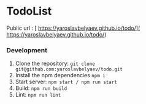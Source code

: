 # TodoList

Public url : [ https://yaroslavbelyaev.github.io/todo/]( https://yaroslavbelyaev.github.io/todo/)

### Development

1. Clone the repository: `git clone git@github.com:yaroslavbelyaev/todo.git`
2. Install the npm dependencies `npm i`
3. Start server: `npm start / npm run start`
4. Build: `npm run build`
5. Lint: `npm run lint`
